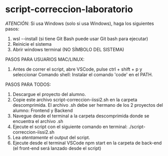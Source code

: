# script-correccion-laboratorio
*ATENCIÓN*: Si usa Windows (solo si usa Windows), haga los siguientes pasos:
1. wsl --install (si tiene Git Bash puede usar Git bash para ejecutar)
2. Reinicie el sistema
3. Abrir windows terminal (NO SÍMBOLO DEL SISTEMA)

PASOS PARA USUARIOS MAC/LINUX:
1. Antes de correr el script, abre VSCode, pulse ctrl + shift + p y seleccionar Comando shell: Instalar el comando 'code' en el PATH.

PASOS PARA TODOS:
1. Descargue el proyecto del alumno.
2. Copie este archivo script-correccion-iissi2.sh en la carpeta descomprimida. El archivo .sh debe ser hermano de los 2 proyectos del alumno: Frontend y Backend
3. Navegue desde el terminal a la carpeta descomprimida donde se encuentra el archivo .sh
4. Ejecute el script con el siguiente comando en terminal: ./script-correccion-iissi2.sh
5. Lea *atentamente* el output del script.
6. Ejecute desde el terminal VSCode npm start en la carpeta de back-end (el front-end será lanzado desde el script)